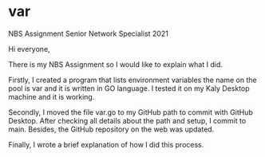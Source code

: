 # var
NBS Assignment Senior Network Specialist 2021


Hi everyone,

There is my NBS Assignment so I would like to explain what I did.

Firstly, I created a program that lists environment variables the name on the pool is var and it is written in GO language. 
I tested it on my Kaly Desktop machine and it is working. 

Secondly, I moved the file var.go to my GitHub path to commit with GitHub Desktop. After checking all details about the path and setup, I commit to main. Besides, the GitHub repository on the web was updated. 

Finally, I wrote a brief explanation of how I did this process.